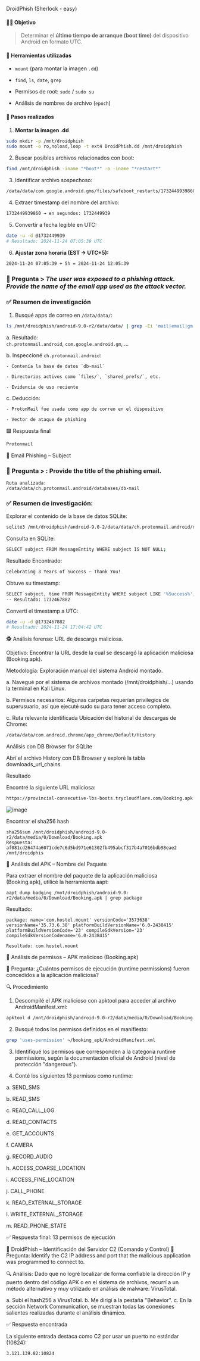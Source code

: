 DroidPhish (Sherlock - easy)

#### 🕵️‍♂️ Objetivo

> Determinar el **último tiempo de arranque (boot time)** del dispositivo Android en formato UTC.

#### 🧰 Herramientas utilizadas

- `mount` (para montar la imagen `.dd`)
    
- `find`, `ls`, `date`, `grep`
    
- Permisos de root: `sudo` / `sudo su`
    
- Análisis de nombres de archivo (`epoch`)

#### 📂 Pasos realizados

1. **Montar la imagen .dd**
```bash
sudo mkdir -p /mnt/droidphish
sudo mount -o ro,noload,loop -t ext4 DroidPhish.dd /mnt/droidphish

````
2. Buscar posibles archivos relacionados con boot:
```bash
find /mnt/droidphish -iname "*boot*" -o -iname "*restart*"
````

3. Identificar archivo sospechoso:
```bash
/data/data/com.google.android.gms/files/safeboot_restarts/1732449939860-244433016
````
4. Extraer timestamp del nombre del archivo:
```bash
1732449939860 → en segundos: 1732449939
````

5. Convertir a fecha legible en UTC:
```bash
date -u -d @1732449939
# Resultado: 2024-11-24 07:05:39 UTC
````
6. **Ajustar zona horaria (EST → UTC+5):**
```bash
2024-11-24 07:05:39 + 5h = 2024-11-24 12:05:39
````
### 🧩 Pregunta > _The user was exposed to a phishing attack. Provide the name of the email app used as the attack vector._

### ✅ Resumen de investigación

1. Busqué apps de correo en `/data/data/`:
```bash
ls /mnt/droidphish/android-9.0-r2/data/data/ | grep -Ei 'mail|email|gm'
````
a. Resultado:  
    `ch.protonmail.android`, `com.google.android.gm`, ...
    
b. Inspeccioné `ch.protonmail.android`:
    
    - Contenía la base de datos `db-mail`
        
    - Directorios activos como `files/`, `shared_prefs/`, etc.
        
    - Evidencia de uso reciente
        
c. Deducción:
    
    - ProtonMail fue usada como app de correo en el dispositivo
        
    - Vector de ataque de phishing

🟩 Respuesta final
```bash
Protonmail
````
📧 Email Phishing – Subject

### 🧩 Pregunta > : Provide the title of the phishing email.
```
Ruta analizada:
/data/data/ch.protonmail.android/databases/db-mail
````
### ✅ Resumen de investigación: 

Explorar el contenido de la base de datos SQLite:

```bash
sqlite3 /mnt/droidphish/android-9.0-2/data/data/ch.protonmail.android/databases/db-mail

````
Consulta en SQLite:
````bash
SELECT subject FROM MessageEntity WHERE subject IS NOT NULL;
````

Resultado Encontrado:
```bash
Celebrating 3 Years of Success – Thank You!
````

Obtuve su timestamp:
```bash
SELECT subject, time FROM MessageEntity WHERE subject LIKE '%Success%';
-- Resultado: 1732467882
````

Convertí el timestamp a UTC:
```bash
date -u -d @1732467882
# Resultado: 2024-11-24 17:04:42 UTC
````

🕵️ Análisis forense: URL de descarga maliciosa.

Objetivo: Encontrar la URL desde la cual se descargó la aplicación maliciosa (Booking.apk).

Metodología: Exploración manual del sistema Android montado.

a. Navegué por el sistema de archivos montado (/mnt/droidphish/...) usando la terminal en Kali Linux.

b. Permisos necesarios: Algunas carpetas requerían privilegios de superusuario, así que ejecuté sudo su para tener acceso completo.

c. Ruta relevante identificada Ubicación del historial de descargas de Chrome:
```bash
/data/data/com.android.chrome/app_chrome/Default/History
````
Análisis con DB Browser for SQLite

Abrí el archivo History con DB Browser y exploré la tabla downloads_url_chains.

Resultado

Encontré la siguiente URL maliciosa:
```bash
https://provincial-consecutive-lbs-boots.trycloudflare.com/Booking.apk
````

![image](https://github.com/user-attachments/assets/8eb1ad85-85cd-4eb7-a4e5-6f779b5cb55d)

Encontrar el sha256 hash
```
sha256sum /mnt/droidphish/android-9.0-r2/data/media/0/Download/Booking.apk            
Respuesta:
af081cd26474a6071cde7c6d5bd971e61302fb495abcf317b4a7016bdb98eae2  /mnt/droidphis
````

🐾 Análisis del APK – Nombre del Paquete

Para extraer el nombre del paquete de la aplicación maliciosa (Booking.apk), utilicé la herramienta aapt:
```
aapt dump badging /mnt/droidphish/android-9.0-r2/data/media/0/Download/Booking.apk | grep package

````
Resultado:
```
package: name='com.hostel.mount' versionCode='3573638' versionName='35.73.6.38' platformBuildVersionName='6.0-2438415' platformBuildVersionCode='23' compileSdkVersion='23' compileSdkVersionCodename='6.0-2438415'

Resultado: com.hostel.mount
````

🔐 Análisis de permisos – APK malicioso (Booking.apk)

🧩 Pregunta: ¿Cuántos permisos de ejecución (runtime permissions) fueron concedidos a la aplicación maliciosa?

🔍 Procedimiento

1. Descompilé el APK malicioso con apktool para acceder al archivo AndroidManifest.xml:
```bash
apktool d /mnt/droidphish/android-9.0-r2/data/media/0/Download/Booking.apk -o ~/booking_apk
````

2. Busqué todos los permisos definidos en el manifiesto:
```bash
grep 'uses-permission' ~/booking_apk/AndroidManifest.xml
````
3. Identifiqué los permisos que corresponden a la categoría runtime permissions, según la documentación oficial de Android (nivel de protección "dangerous").

4. Conté los siguientes 13 permisos como runtime:

a. SEND_SMS

b. READ_SMS

c. READ_CALL_LOG

d. READ_CONTACTS

e. GET_ACCOUNTS

f. CAMERA

g. RECORD_AUDIO

h. ACCESS_COARSE_LOCATION

i. ACCESS_FINE_LOCATION

j. CALL_PHONE

k. READ_EXTERNAL_STORAGE

l. WRITE_EXTERNAL_STORAGE

m. READ_PHONE_STATE

✅ Respuesta final: 13 permisos de ejecución

🧠 DroidPhish – Identificación del Servidor C2 (Comando y Control)
🧩 Pregunta: Identify the C2 IP address and port that the malicious application was programmed to connect to.

🔍 Análisis: Dado que no logré localizar de forma confiable la dirección IP y puerto dentro del código APK o en el sistema de archivos, recurrí a un método alternativo y muy utilizado en análisis de malware: VirusTotal.

a. Subí el hash256 a VirusTotal.
b. Me dirigí a la pestaña "Behavior".
c. En la sección Network Communication, se muestran todas las conexiones salientes realizadas durante el análisis dinámico.

✅ Respuesta encontrada

La siguiente entrada destaca como C2 por usar un puerto no estándar (10824):
```
3.121.139.82:10824
````
